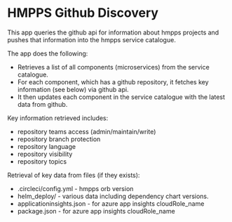 # HMPPS Github Discovery

This app queries the github api for information about hmpps projects and pushes that information into the hmpps service catalogue.

The app does the following:
- Retrieves a list of all components (microservices) from the service catalogue.
- For each component, which has a github repository, it fetches key information (see below) via github api.
- It then updates each component in the service catalogue with the latest data from github.

Key information retrieved includes:
 - repository teams access (admin/maintain/write)
 - repository branch protection
 - repository language
 - repository visibility
 - repository topics

Retrieval of key data from files (if they exists):
 - .circleci/config.yml - hmpps orb version
 - helm_deploy/ - various data including dependency chart versions.
 - applicationinsights.json - for azure app insights cloudRole_name
 - package.json - for azure app insights cloudRole_name

